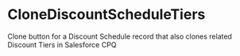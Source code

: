 # CloneDiscountScheduleTiers
Clone button for a Discount Schedule record that also clones related Discount Tiers in Salesforce CPQ
